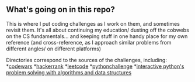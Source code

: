 ## What's going on in this repo?

This is where I put coding challenges as I work on them, and sometimes revisit them. It's all about continuing my education/ dusting off the cobwebs on the CS fundamentals... and keeping stuff in one handy place for my own reference (and cross-reference, as I approach similar problems from different angles/ on different platforms)

Directories correspond to the sources of the challenges, including:
*[codewars](http://www.codewars.com/)
*[hackerrank](https://www.hackerrank.com/)
*[leetcode](https://www.leetcode.com)
*[pythonchallenge](http://www.pythonchallenge.com/)
*[interactive python's problem solving with algorithms and data structures](http://interactivepython.org/runestone/static/pythonds/index.html)


